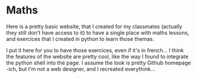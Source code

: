 # Maths

Here is a pretty basic website, that I created for my classmates (actually they still don't have access to it) to have a single place with maths lessons, and exercices that I created in python to learn those themas.

I put it here for you to have those exercices, even if it's in french... I think the features of the website are pretty cool, like the way I found to integrate the python shell into the page.
I assume the look is pretty Github homepage -ich, but I'm not a web designer, and I recreated everythink...
